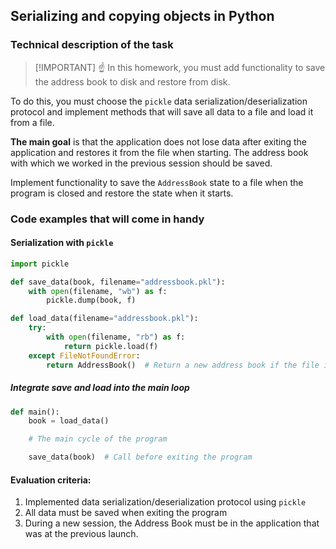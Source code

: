 ## Serializing and copying objects in Python

### Technical description of the task

> [!IMPORTANT] ☝ In this homework, you must add functionality to save the address book to disk and restore from disk.

To do this, you must choose the `pickle` data serialization/deserialization protocol and implement methods that will save all data to a file and load it from a file.

**The main goal** is that the application does not lose data after exiting the application and restores it from the file when starting. The address book with which we worked in the previous session should be saved.

Implement functionality to save the `AddressBook` state to a file when the program is closed and restore the state when it starts.

### Code examples that will come in handy

#### Serialization with `pickle`

```python
import pickle

def save_data(book, filename="addressbook.pkl"):
    with open(filename, "wb") as f:
        pickle.dump(book, f)

def load_data(filename="addressbook.pkl"):
    try:
        with open(filename, "rb") as f:
            return pickle.load(f)
    except FileNotFoundError:
        return AddressBook()  # Return a new address book if the file is not found

```

##### Integrate save and load into the main loop

```python
def main():
    book = load_data()

    # The main cycle of the program

    save_data(book)  # Call before exiting the program
```

#### Evaluation criteria:

1. Implemented data serialization/deserialization protocol using `pickle`
2. All data must be saved when exiting the program
3. During a new session, the Address Book must be in the application that was at the previous launch.

